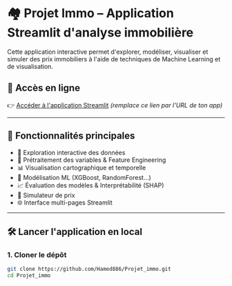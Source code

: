 # 🏘️ Projet Immo – Application Streamlit d'analyse immobilière

Cette application interactive permet d'explorer, modéliser, visualiser et simuler des prix immobiliers à l'aide de techniques de Machine Learning et de visualisation.

## 🚀 Accès en ligne

👉 [Accéder à l'application Streamlit](https://projet-immo.streamlit.app) *(remplace ce lien par l’URL de ton app)*

---

## 📂 Fonctionnalités principales

- 🧭 Exploration interactive des données
- 🧼 Prétraitement des variables & Feature Engineering
- 📊 Visualisation cartographique et temporelle
- 🧠 Modélisation ML (XGBoost, RandomForest…)
- 📈 Évaluation des modèles & Interprétabilité (SHAP)
- 🧮 Simulateur de prix
- 🌐 Interface multi-pages Streamlit

---

## 🛠️ Lancer l'application en local

### 1. Cloner le dépôt
```bash
git clone https://github.com/Hamed886/Projet_immo.git
cd Projet_immo
